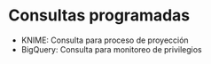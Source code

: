 # Consultas programadas

- KNIME: Consulta para proceso de proyección
- BigQuery: Consulta para monitoreo de privilegios
